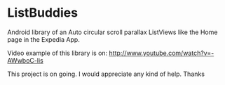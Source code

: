 ListBuddies
===========

Android library of an Auto circular scroll parallax ListViews like the Home page in the Expedia App.

Video example of this library is on: http://www.youtube.com/watch?v=-AWwboC-lis

This project is on going. I would appreciate any kind of help. Thanks
